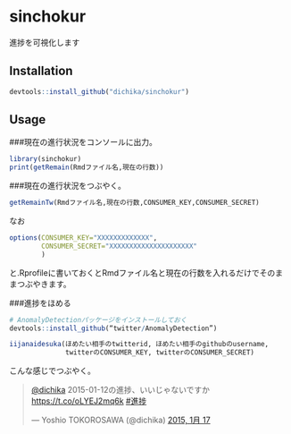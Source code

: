 sinchokur
=====

進捗を可視化します
## Installation

```r
devtools::install_github("dichika/sinchokur")
```

## Usage

###現在の進行状況をコンソールに出力。
```r
library(sinchokur)
print(getRemain(Rmdファイル名,現在の行数))
```
###現在の進行状況をつぶやく。
```r
getRemainTw(Rmdファイル名,現在の行数,CONSUMER_KEY,CONSUMER_SECRET)
```
なお
```r
options(CONSUMER_KEY="XXXXXXXXXXXXX",
        CONSUMER_SECRET="XXXXXXXXXXXXXXXXXXXXX"
        )
```
と.Rprofileに書いておくとRmdファイル名と現在の行数を入れるだけでそのままつぶやきます。

###進捗をほめる
```r
# AnomalyDetectionパッケージをインストールしておく
devtools::install_github(“twitter/AnomalyDetection”)

iijanaidesuka(ほめたい相手のtwitterid, ほめたい相手のgithubのusername, 
              twitterのCONSUMER_KEY, twitterのCONSUMER_SECRET)
```
こんな感じでつぶやく。
<blockquote class="twitter-tweet" lang="ja"><p><a href="https://twitter.com/dichika">@dichika</a> 2015-01-12の進捗、いいじゃないですか <a href="https://t.co/oLYEJ2mq6k">https://t.co/oLYEJ2mq6k</a> <a href="https://twitter.com/hashtag/%E9%80%B2%E6%8D%97?src=hash">#進捗</a></p>&mdash; Yoshio TOKOROSAWA (@dichika) <a href="https://twitter.com/dichika/status/556355154773946369">2015, 1月 17</a></blockquote>
<script async src="//platform.twitter.com/widgets.js" charset="utf-8"></script>

